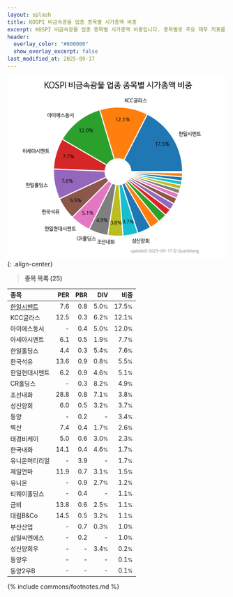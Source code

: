 ```yaml
---
layout: splash
title: KOSPI 비금속광물 업종 종목별 시가총액 비중
excerpt: KOSPI 비금속광물 업종 종목별 시가총액 비중입니다. 종목별로 주요 재무 지표를 함께 표시합니다.
header:
  overlay_color: "#800000"
  show_overlay_excerpt: false
last_modified_at: 2025-09-17
---
```



![KOSPI 비금속광물 업종 종목별 시가총액 비중](/stats/sector/images/kospi_업종_비금속광물_종목.png){: .align-center}


> **종목 목록 (25)**<a id="list"></a>

| **종목** | **PER** | **PBR** | **DIV** | **비중** |
| :------- | ------: | ------: | ------: | -------: |
| [한일시멘트](/300720/) | 7.6 | 0.8 | 5.0<small>%</small> | 17.5<small>%</small> |
| KCC글라스 | 12.5 | 0.3 | 6.2<small>%</small> | 12.1<small>%</small> |
| 아이에스동서 | - | 0.4 | 5.0<small>%</small> | 12.0<small>%</small> |
| 아세아시멘트 | 6.1 | 0.5 | 1.9<small>%</small> | 7.7<small>%</small> |
| 한일홀딩스 | 4.4 | 0.3 | 5.4<small>%</small> | 7.6<small>%</small> |
| 한국석유 | 13.6 | 0.9 | 0.8<small>%</small> | 5.5<small>%</small> |
| 한일현대시멘트 | 6.2 | 0.9 | 4.6<small>%</small> | 5.1<small>%</small> |
| CR홀딩스 | - | 0.3 | 8.2<small>%</small> | 4.9<small>%</small> |
| 조선내화 | 28.8 | 0.8 | 7.1<small>%</small> | 3.8<small>%</small> |
| 성신양회 | 6.0 | 0.5 | 3.2<small>%</small> | 3.7<small>%</small> |
| 동양 | - | 0.2 | - | 3.4<small>%</small> |
| 벽산 | 7.4 | 0.4 | 1.7<small>%</small> | 2.6<small>%</small> |
| 태경비케이 | 5.0 | 0.6 | 3.0<small>%</small> | 2.3<small>%</small> |
| 한국내화 | 14.1 | 0.4 | 4.6<small>%</small> | 1.7<small>%</small> |
| 유니온머티리얼 | - | 3.9 | - | 1.7<small>%</small> |
| 제일연마 | 11.9 | 0.7 | 3.1<small>%</small> | 1.5<small>%</small> |
| 유니온 | - | 0.9 | 2.7<small>%</small> | 1.2<small>%</small> |
| 티웨이홀딩스 | - | 0.4 | - | 1.1<small>%</small> |
| 금비 | 13.8 | 0.6 | 2.5<small>%</small> | 1.1<small>%</small> |
| 대림B&Co | 14.5 | 0.5 | 3.2<small>%</small> | 1.1<small>%</small> |
| 부산산업 | - | 0.7 | 0.3<small>%</small> | 1.0<small>%</small> |
| 삼일씨엔에스 | - | 0.2 | - | 1.0<small>%</small> |
| 성신양회우 | - | - | 3.4<small>%</small> | 0.2<small>%</small> |
| 동양우 | - | - | - | 0.1<small>%</small> |
| 동양2우B | - | - | - | 0.1<small>%</small> |

{% include commons/footnotes.md %}